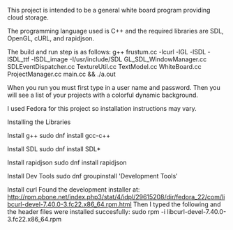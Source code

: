 This project is intended to be a general white board program providing cloud storage.

The programming language used is C++ and the required libraries are SDL, OpenGL, cURL,
and rapidjson.

The build and run step is as follows:
g++ frustum.cc -lcurl -lGL -lSDL -lSDL_ttf -lSDL_image -I/usr/include/SDL GL_SDL_WindowManager.cc SDLEventDispatcher.cc TextureUtil.cc TextModel.cc WhiteBoard.cc ProjectManager.cc main.cc && ./a.out

When you run you must first type in a user name and password.
Then you will see a list of your projects with a colorful dynamic background.

I used Fedora for this project so installation instructions may vary.

Installing the Libraries

Install g++
sudo dnf install gcc-c++

Install SDL
sudo dnf install SDL*

Install rapidjson
sudo dnf install rapidjson

Install Dev Tools
sudo dnf groupinstall 'Development Tools'

Install curl
Found the development installer at:
http://rpm.pbone.net/index.php3/stat/4/idpl/29615208/dir/fedora_22/com/libcurl-devel-7.40.0-3.fc22.x86_64.rpm.html
Then I typed the following and the header files were installed succesfully:
sudo rpm -i libcurl-devel-7.40.0-3.fc22.x86_64.rpm


